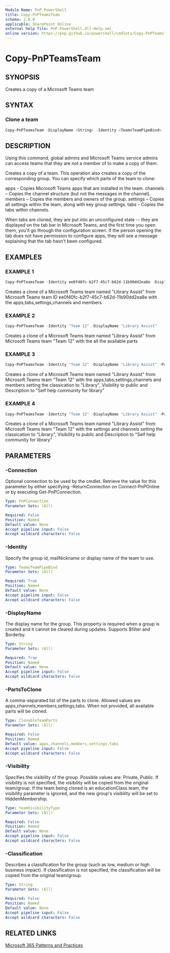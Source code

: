 ```yaml
---
Module Name: PnP.PowerShell
title: Copy-PnPTeamsTeam
schema: 2.0.0
applicable: SharePoint Online
external help file: PnP.PowerShell.dll-Help.xml
online version: https://pnp.github.io/powershell/cmdlets/Copy-PnPTeamsTeam.html
---
```

 
# Copy-PnPTeamsTeam

## SYNOPSIS
Creates a copy of a Microsoft Teams team

## SYNTAX

### Clone a team

```powershell
Copy-PnPTeamsTeam -DisplayName <String> -Identity <TeamsTeamPipeBind> [-PartsToClone <ClonableTeamParts[]>] [-Description <String>] [-Visibility <TeamVisibility>] [-Classification <String>] [-Verbose] [-Connection <PnPConnection>]
```

## DESCRIPTION

Using this command, global admins and Microsoft Teams service admins can access teams that they are not a member of to make a copy of them.

Creates a copy of a team. This operation also creates a copy of the corresponding group. You can specify which parts of the team to clone:

apps - Copies Microsoft Teams apps that are installed in the team.
channels – Copies the channel structure (but not the messages in the channel).
members – Copies the members and owners of the group.
settings – Copies all settings within the team, along with key group settings.
tabs – Copies the tabs within channels.

When tabs are cloned, they are put into an unconfigured state -- they are displayed on the tab bar in Microsoft Teams, and the first time you open them, you'll go through the configuration screen. If the person opening the tab does not have permission to configure apps, they will see a message explaining that the tab hasn't been configured.

## EXAMPLES

### EXAMPLE 1
```powershell
Copy-PnPTeamsTeam -Identity ee0f40fc-b2f7-45c7-b62d-11b90dd2ea8e -DisplayName "Library Assist" -PartsToClone apps,tabs,settings,channels,members
```
Creates a clone of a Microsoft Teams team named "Library Assist" from Microsoft Teams team ID ee0f40fc-b2f7-45c7-b62d-11b90dd2ea8e with the apps,tabs,settings,channels and members 

### EXAMPLE 2

```powershell
Copy-PnPTeamsTeam -Identity "Team 12" -DisplayName "Library Assist"
```
Creates a clone of a Microsoft Teams team named "Library Assist" from Microsoft Teams team "Team 12" with the all the available parts

### EXAMPLE 3

```powershell
Copy-PnPTeamsTeam -Identity "Team 12" -DisplayName "Library Assist" -PartsToClone apps,tabs,settings,channels,members -Description "Self help community for library" -Classification "Library" -Visibility public
```
Creates a clone of a Microsoft Teams team named "Library Assist" from Microsoft Teams team  "Team 12" with the apps,tabs,settings,channels and members setting the classication to "Library", Visibility to public and Description to "Self help community for library"

### EXAMPLE 4

```powershell
Copy-PnPTeamsTeam -Identity "Team 12" -DisplayName "Library Assist" -PartsToClone settings,channels -Description "Self help community for library" -Classification "Library" -Visibility public
```
Creates a clone of a Microsoft Teams team named "Library Assist" from Microsoft Teams team  "Team 12" with the settings and channels setting the classication to "Library", Visibility to public and Description to "Self help community for library"

## PARAMETERS

### -Connection
Optional connection to be used by the cmdlet. Retrieve the value for this parameter by either specifying -ReturnConnection on Connect-PnPOnline or by executing Get-PnPConnection.

```yaml
Type: PnPConnection
Parameter Sets: (All)

Required: False
Position: Named
Default value: None
Accept pipeline input: False
Accept wildcard characters: False
```
### -Identity
Specify the group id, mailNickname or display name of the team to use.

```yaml
Type: TeamsTeamPipeBind
Parameter Sets: (All)

Required: True
Position: Named
Default value: None
Accept pipeline input: False
Accept wildcard characters: False
```

### -DisplayName
The display name for the group. This property is required when a group is created and it cannot be cleared during updates. Supports $filter and $orderby.

```yaml
Type: String
Parameter Sets: (All)

Required: True
Position: Named
Default value: None
Accept pipeline input: False
Accept wildcard characters: False
```

### -PartsToClone
A comma-separated list of the parts to clone. Allowed values are apps,channels,members,settings,tabs. When not provided, all available parts will be cloned.

```yaml
Type: ClonableTeamParts
Parameter Sets: (All)

Required: False
Position: Named
Default value: apps,channels,members,settings,tabs
Accept pipeline input: False
Accept wildcard characters: False
```

### -Visibility
Specifies the visibility of the group. Possible values are: Private, Public. If visibility is not specified, the visibility will be copied from the original team/group. If the team being cloned is an educationClass team, the visibility parameter is ignored, and the new group's visibility will be set to HiddenMembership.

```yaml
Type: teamVisibilityType
Parameter Sets: (All)

Required: False
Position: Named
Default value: None
Accept pipeline input: False
Accept wildcard characters: False
```

### -Classification
Describes a classification for the group (such as low, medium or high business impact). If classification is not specified, the classification will be copied from the original team/group.

```yaml
Type: String
Parameter Sets: (All)

Required: False
Position: Named
Default value: None
Accept pipeline input: False
Accept wildcard characters: False
```

## RELATED LINKS

[Microsoft 365 Patterns and Practices](https://aka.ms/m365pnp)
